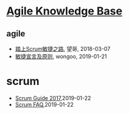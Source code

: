 # [Agile Knowledge Base](http://agile.sisopipo.com)

## agile
* [踏上Scrum敏捷之路](/agile-scrum), 望哥, 2018-03-07
* [敏捷宣言及原则](/agile-manifesto), wongoo, 2019-01-21
# scrum
* [Scrum Guide 2017](/scrum/scrum-guide-2017),2019-01-22
* [Scrum FAQ](/scrum/scrum-faq),2019-01-22
